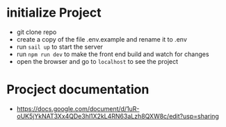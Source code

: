# initialize Project

- git clone repo
- create a copy of the file .env.example and rename it to .env
- run `sail up` to start the server
- run `npm run dev` to make the front end build and watch for changes 
- open the browser and go to `localhost` to see the project

# Procject documentation

- https://docs.google.com/document/d/1uR-oUK5jYkNAT3Xx4QDe3hl1X2kL4RN63aLzh8QXW8c/edit?usp=sharing